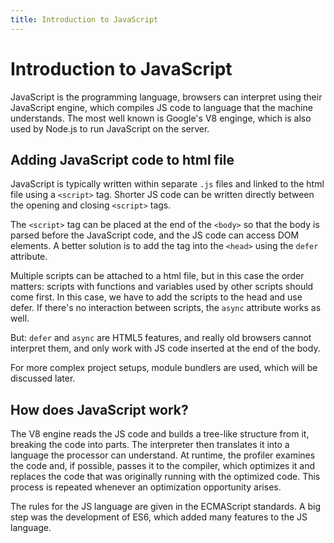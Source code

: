 ```yaml
---
title: Introduction to JavaScript
---
```


# Introduction to JavaScript

JavaScript is the programming language, browsers can interpret using their JavaScript engine, which compiles JS code to language that the machine understands. The most well known is Google's V8 enginge, which is also used by Node.js to run JavaScript on the server.

## Adding JavaScript code to html file

JavaScript is typically written within separate `.js` files and linked to the html file using a `<script>` tag. Shorter JS code can be written directly between the opening and closing `<script>` tags.

The `<script>` tag can be placed at the end of the `<body>` so that the body is parsed before the JavaScript code, and the JS code can access DOM elements. A better solution is to add the tag into the `<head>` using the `defer` attribute.

Multiple scripts can be attached to a html file, but in this case the order matters: scripts with functions and variables used by other scripts should come first. In this case, we have to add the scripts to the head and use defer.
If there's no interaction between scripts, the `async` attribute works as well.

But: `defer` and `async` are HTML5 features, and really old browsers cannot interpret them, and only work with JS code inserted at the end of the body.

For more complex project setups, module bundlers are used, which will be discussed later.

## How does JavaScript work?

The V8 engine reads the JS code and builds a tree-like structure from it, breaking the code into parts. The interpreter then translates it into a language the processor can understand. At runtime, the profiler examines the code and, if possible, passes it to the compiler, which optimizes it and replaces the code that was originally running with the optimized code. This process is repeated whenever an optimization opportunity arises.

The rules for the JS language are given in the ECMAScript standards. A big step was the development of ES6, which added many features to the JS language.
